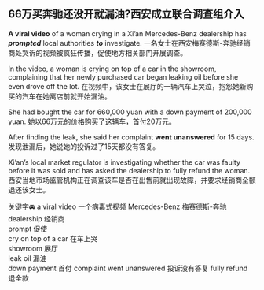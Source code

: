 ## 66万买奔驰还没开就漏油?西安成立联合调查组介入

**A viral video** of a woman crying in a Xi’an Mercedes-Benz dealership has ***prompted*** local authorities ***to*** investigate. 一名女士在西安梅赛德斯-奔驰经销商处哭诉的视频被疯狂传播，促使地方相关部门开展调查。  

In the video, a woman is crying on top of a car in the showroom, complaining that her newly purchased car began leaking oil before she even drove off the lot. 在视频中，该女士在展厅的一辆汽车上哭泣，抱怨她新购买的汽车在她离店前就开始漏油。

She had bought the car for 660,000 yuan with a down payment of 200,000 yuan. 她以66万元的价格购买了这辆车，首付20万元。

After finding the leak, she said her complaint **went unanswered** for 15 days. 发现泄漏后，她说她的投诉过了15天都没有答复。

Xi’an’s local market regulator is investigating whether the car was faulty before it was sold and has asked the dealership to fully refund the woman. 西安当地市场监管机构正在调查该车是否在出售前就出现故障，并要求经销商全额退还该女士。

关键字🚘
a viral video 一个病毒式视频 
Mercedes-Benz 梅赛德斯-奔驰 
dealership 经销商  
prompt 促使  
cry on top of a car 在车上哭  
showroom 展厅  
leak oil 漏油  
down payment 首付 
complaint went unanswered 投诉没有答复 
fully refund 退全款